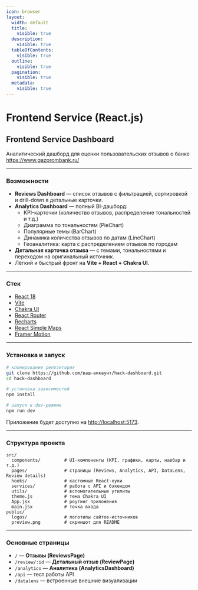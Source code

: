 ```yaml
---
icon: browser
layout:
  width: default
  title:
    visible: true
  description:
    visible: true
  tableOfContents:
    visible: true
  outline:
    visible: true
  pagination:
    visible: true
  metadata:
    visible: true
---
```


# Frontend Service (React.js)

## Frontend Service Dashboard

Аналитический дашборд для оценки пользовательских отзывов о банке https://www.gazprombank.ru/

***

### Возможности

* **Reviews Dashboard** — список отзывов с фильтрацией, сортировкой и drill-down в детальные карточки.
* **Analytics Dashboard** — полный BI-дашборд:
  * KPI-карточки (количество отзывов, распределение тональностей и т.д.)
  * Диаграмма по тональностям (PieChart)
  * Популярные темы (BarChart)
  * Динамика количества отзывов по датам (LineChart)
  * Геоаналитика: карта с распределением отзывов по городам
* **Детальная карточка отзыва** — с темами, тональностями и переходом на оригинальный источник.
* Лёгкий и быстрый фронт на **Vite + React + Chakra UI**.

***

### Стек

* [React 18](https://react.dev/)
* [Vite](https://vitejs.dev/)
* [Chakra UI](https://chakra-ui.com/)
* [React Router](https://reactrouter.com/)
* [Recharts](https://recharts.org/)
* [React Simple Maps](https://www.react-simple-maps.io/)
* [Framer Motion](https://www.framer.com/motion/)

***

### Установка и запуск

```bash
# клонирование репозитория
git clone https://github.com/ваш-аккаунт/hack-dashboard.git
cd hack-dashboard

# установка зависимостей
npm install

# запуск в dev-режиме
npm run dev
```

Приложение будет доступно на [http://localhost:5173](http://localhost:5173).

***

### Структура проекта

```
src/
  components/         # UI-компоненты (KPI, графики, карты, навбар и т.д.)
  pages/              # страницы (Reviews, Analytics, API, DataLens, Review details)
  hooks/              # кастомные React-хуки
  services/           # работа с API и бэкендом
  utils/              # вспомогательные утилиты
  theme.js            # тема Chakra UI
  App.jsx             # роутинг приложения
  main.jsx            # точка входа
public/
  logos/              # логотипы сайтов-источников
  preview.png         # скриншот для README
```

***

### Основные страницы

* `/` — **Отзывы (ReviewsPage)**
* `/review/:id` — **Детальный отзыв (ReviewPage)**
* `/analytics` — **Аналитика (AnalyticsDashboard)**
* `/api` — тест работы API
* `/datalens` — встроенные внешние визуализации
